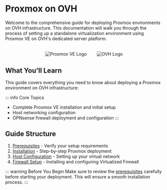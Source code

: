 # Proxmox on OVH


Welcome to the comprehensive guide for deploying Proxmox environments on OVH infrastructure. This documentation will walk you through the process of setting up a standalone virtualization environment using Proxmox VE on OVH's dedicated server platform.


<div class="image-grid">
  <img src="/images/proxmox-logo.png" alt="Proxmox VE Logo" title="Proxmox Virtual Environment" />
  <img src="/images/ovh.png" alt="OVH Logo" title="OVH Infrastructure" />
</div>

## What You'll Learn

This guide covers everything you need to know about deploying a Proxmox environment on OVH infrastructure:

::: info Core Topics
- Complete Proxmox VE installation and initial setup
- Host networking configuration
- OPNsense firewall deployment and configuration
:::

## Guide Structure

1. [Prerequisites](./prerequisites) - Verify your setup requirements
2. [Installation](./installation) - Step-by-step Proxmox deployment
3. [Host Configuration](./host) - Setting up your virtual network
4. [Firewall Setup](./firewall) - Installing and configuring Virtualized Firewall

::: warning Before You Begin
Make sure to review the [prerequisites](./prerequisites) carefully before starting your deployment. This will ensure a smooth installation process.
:::


<style>
.image-grid {
  display: flex;
  justify-content: center;
  align-items: center;
  gap: 2rem;
  margin: 2rem 0;
}

.image-grid img {
  max-height: 100px;
  object-fit: contain;
}
</style>